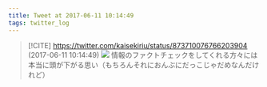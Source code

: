 ```yaml
---
title: Tweet at 2017-06-11 10:14:49
tags: twitter_log
---
```


> [!CITE] https://twitter.com/kaisekiriu/status/873710076766203904 (2017-06-11 10:14:49)
> ![](https://twitter.com/kaisekiriu/status/873710076766203904)
> 情報のファクトチェックをしてくれる方々には本当に頭が下がる思い（もちろんそれにおんぶにだっこじゃだめなんだけれど）
